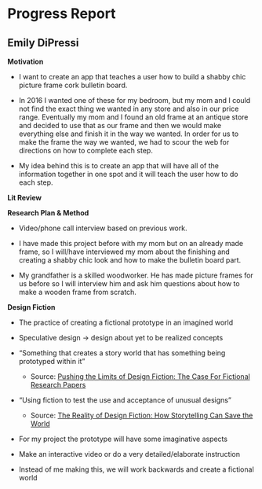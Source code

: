 # Progress Report 

## Emily DiPressi 

**Motivation** 

* I want to create an app that teaches a user how to build a shabby chic picture frame cork bulletin board. 

* In 2016 I wanted one of these for my bedroom, but my mom and I could not find the exact thing we wanted in any store and also in our price range. Eventually my mom and I found an old frame at an antique store and decided to use that as our frame and then we would make everything else and finish it in the way we wanted. In order for us to make the frame the way we wanted, we had to scour the web for directions on how to complete each step.

* My idea behind this is to create an app that will have all of the information together in one spot and it will teach the user how to do each step. 

**Lit Review**

**Research Plan & Method** 

* Video/phone call interview based on previous work. 

* I have made this project before with my mom but on an already made frame, so I will/have interviewed my mom about the finishing and creating a shabby chic look and how to make the bulletin board part. 

* My grandfather is a skilled woodworker. He has made picture frames for us before so I will interview him and ask him questions about how to make a wooden frame from scratch. 

**Design Fiction**

* The practice of creating a fictional prototype in an imagined world 

* Speculative design → design about yet to be realized concepts 
* “Something that creates a story world that has something being prototyped within it” 
  * Source: [Pushing the Limits of Design Fiction: The Case For Fictional Research Papers](https://www.youtube.com/watch?v=8uwAxyR6P1A&feature=youtu.be) 

* “Using fiction to test the use and acceptance of unusual designs” 
  * Source: [The Reality of Design Fiction: How Storytelling Can Save the World](https://commonedge.org/the-reality-of-design-fiction-how-storytelling-can-save-the-world/) 

* For my project the prototype will have some imaginative aspects 
* Make an interactive video or do a very detailed/elaborate instruction 
* Instead of me making this, we will work backwards and create a fictional world 

